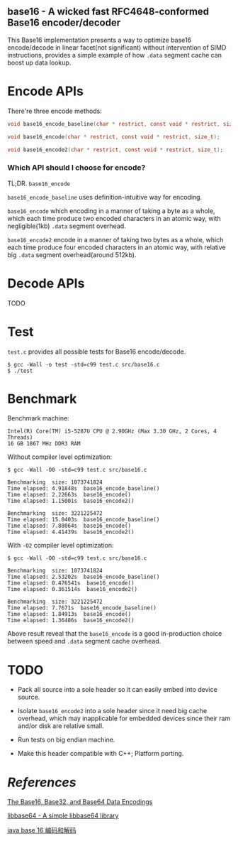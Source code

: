 ## base16 - A wicked fast RFC4648-conformed Base16 encoder/decoder

This Base16 implementation presents a way to optimize base16 encode/decode in linear facet(not significant) without intervention of SIMD instructions, provides a simple example of how `.data` segment cache can boost up data lookup.

# Encode APIs

There're three encode methods:

```c
void base16_encode_baseline(char * restrict, const void * restrict, size_t);

void base16_encode(char * restrict, const void * restrict, size_t);

void base16_encode2(char * restrict, const void * restrict, size_t);
```

### Which API should I choose for encode?

TL;DR. `base16_encode`

`base16_encode_baseline` uses definition-intuitive way for encoding.

`base16_encode` which encoding in a manner of taking a byte as a whole, which each time produce two encoded characters in an atomic way, with negligible(1kb) `.data` segment overhead.

`base16_encode2` encode in a manner of taking two bytes as a whole, which each time produce four encoded characters in an atomic way, with relative big `.data` segment overhead(around 512kb).

# Decode APIs

TODO

# Test

`test.c` provides all possible tests for Base16 encode/decode.

```shell
$ gcc -Wall -o test -std=c99 test.c src/base16.c
$ ./test
```

# Benchmark

Benchmark machine:

```
Intel(R) Core(TM) i5-5287U CPU @ 2.90GHz (Max 3.30 GHz, 2 Cores, 4 Threads)
16 GB 1867 MHz DDR3 RAM
```

Without compiler level optimization:

```shell
$ gcc -Wall -O0 -std=c99 test.c src/base16.c

Benchmarking  size: 1073741824
Time elapsed: 4.91848s  base16_encode_baseline()
Time elapsed: 2.22663s  base16_encode()
Time elapsed: 1.15001s  base16_encode2()

Benchmarking  size: 3221225472
Time elapsed: 15.0403s  base16_encode_baseline()
Time elapsed: 7.88064s  base16_encode()
Time elapsed: 4.41439s  base16_encode2()
```

With `-O2` compiler level optimization:

```shell
$ gcc -Wall -O0 -std=c99 test.c src/base16.c

Benchmarking  size: 1073741824
Time elapsed: 2.53202s  base16_encode_baseline()
Time elapsed: 0.476541s  base16_encode()
Time elapsed: 0.361514s  base16_encode2()

Benchmarking  size: 3221225472
Time elapsed: 7.7671s  base16_encode_baseline()
Time elapsed: 1.84913s  base16_encode()
Time elapsed: 1.36486s  base16_encode2()
```

Above result reveal that the `base16_encode` is a good in-production choice between speed and `.data` segment cache overhead.

# TODO

* Pack all source into a sole header so it can easily embed into device source.

* Isolate `base16_encode2` into a sole header since it need big cache overhead, which may inapplicable for embedded devices since their ram and/or disk are relative small.

* Run tests on big endian machine.

* Make this header compatible with C++; Platform porting.

# *References*

[The Base16, Base32, and Base64 Data Encodings](https://tools.ietf.org/html/rfc4648)

[libbase64 - A simple libbase64 library](https://github.com/gozfree/gear-lib/tree/master/libbase64)

[java base 16 编码和解码](https://gist.github.com/turbidsoul/5226998)
